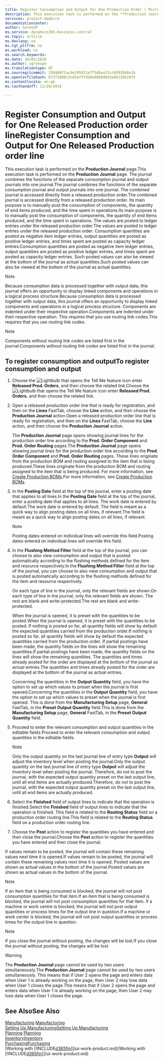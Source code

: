 ```yaml
---
title: Register Consumption and Output for One Production Order | Microsoft Docs
description: This execution task is performed on the **Production Journal** page. The journal combines the functions of the separate consumption journal and output journals into one journal. The combined journal is accessed directly from a released production order. Its main purpose is to manually post the consumption of components, the quantity of end items produced, and the time spent in operations.
services: project-madeira
documentationcenter: 
author: SorenGP
ms.service: dynamics365-business-central
ms.topic: article
ms.devlang: na
ms.tgt_pltfrm: na
ms.workload: na
ms.search.keywords: 
ms.date: 10/01/2018
ms.author: sgroespe
ms.translationtype: HT
ms.sourcegitcommit: 33b900f1ac9e295921e7f3d6ea72cc93939d8a1b
ms.openlocfilehash: 673f2800c3c65af3fd50e08b0d042e6812bb29f4
ms.contentlocale: en-gb
ms.lasthandoff: 11/26/2018

---
```

# <a name="register-consumption-and-output-for-one-released-production-order-line"></a><span data-ttu-id="1c3b2-106">Register Consumption and Output for One Released Production order line</span><span class="sxs-lookup"><span data-stu-id="1c3b2-106">Register Consumption and Output for One Released Production order line</span></span>
<span data-ttu-id="1c3b2-107">This execution task is performed on the **Production Journal** page.</span><span class="sxs-lookup"><span data-stu-id="1c3b2-107">This execution task is performed on the **Production Journal** page.</span></span> <span data-ttu-id="1c3b2-108">The journal combines the functions of the separate consumption journal and output journals into one journal.</span><span class="sxs-lookup"><span data-stu-id="1c3b2-108">The journal combines the functions of the separate consumption journal and output journals into one journal.</span></span> <span data-ttu-id="1c3b2-109">The combined journal is accessed directly from a released production order.</span><span class="sxs-lookup"><span data-stu-id="1c3b2-109">The combined journal is accessed directly from a released production order.</span></span> <span data-ttu-id="1c3b2-110">Its main purpose is to manually post the consumption of components, the quantity of end items produced, and the time spent in operations.</span><span class="sxs-lookup"><span data-stu-id="1c3b2-110">Its main purpose is to manually post the consumption of components, the quantity of end items produced, and the time spent in operations.</span></span> <span data-ttu-id="1c3b2-111">The values are posted to ledger entries under the released production order.</span><span class="sxs-lookup"><span data-stu-id="1c3b2-111">The values are posted to ledger entries under the released production order.</span></span> <span data-ttu-id="1c3b2-112">Consumption quantities are posted as negative item ledger entries, output quantities are posted as positive ledger entries, and times spent are posted as capacity ledger entries.</span><span class="sxs-lookup"><span data-stu-id="1c3b2-112">Consumption quantities are posted as negative item ledger entries, output quantities are posted as positive ledger entries, and times spent are posted as capacity ledger entries.</span></span> <span data-ttu-id="1c3b2-113">Such posted values can also be viewed at the bottom of the journal as actual quantities.</span><span class="sxs-lookup"><span data-stu-id="1c3b2-113">Such posted values can also be viewed at the bottom of the journal as actual quantities.</span></span>  

> [!NOTE]  
>  <span data-ttu-id="1c3b2-114">Because consumption data is processed together with output data, this journal offers an opportunity to display linked components and operations in a logical process structure.</span><span class="sxs-lookup"><span data-stu-id="1c3b2-114">Because consumption data is processed together with output data, this journal offers an opportunity to display linked components and operations in a logical process structure.</span></span> <span data-ttu-id="1c3b2-115">Components are indented under their respective operation.</span><span class="sxs-lookup"><span data-stu-id="1c3b2-115">Components are indented under their respective operation.</span></span> <span data-ttu-id="1c3b2-116">This requires that you use routing link codes.</span><span class="sxs-lookup"><span data-stu-id="1c3b2-116">This requires that you use routing link codes.</span></span>  

> [!NOTE]  
>  <span data-ttu-id="1c3b2-117">Components without routing link codes are listed first in the journal.</span><span class="sxs-lookup"><span data-stu-id="1c3b2-117">Components without routing link codes are listed first in the journal.</span></span>  

## <a name="to-register-consumption-and-output"></a><span data-ttu-id="1c3b2-118">To register consumption and output</span><span class="sxs-lookup"><span data-stu-id="1c3b2-118">To register consumption and output</span></span>  
1.  <span data-ttu-id="1c3b2-119">Choose the ![Lightbulb that opens the Tell Me feature](media/ui-search/search_small.png "Tell me what you want to do") icon enter **Released Prod. Orders**, and then choose the related link.</span><span class="sxs-lookup"><span data-stu-id="1c3b2-119">Choose the ![Lightbulb that opens the Tell Me feature](media/ui-search/search_small.png "Tell me what you want to do") icon enter **Released Prod. Orders**, and then choose the related link.</span></span>  
2.  <span data-ttu-id="1c3b2-120">Open a released production order line that is ready for registration, and then on the **Lines** FastTab, choose the **Line** action, and then choose the **Production Journal** action.</span><span class="sxs-lookup"><span data-stu-id="1c3b2-120">Open a released production order line that is ready for registration, and then on the **Lines** FastTab, choose the **Line** action, and then choose the **Production Journal** action.</span></span>  

    <span data-ttu-id="1c3b2-121">The **Production Journal** page opens showing journal lines for the production order line according to the **Prod. Order Component** and **Prod. Order Routing** pages.</span><span class="sxs-lookup"><span data-stu-id="1c3b2-121">The **Production Journal** page opens showing journal lines for the production order line according to the **Prod. Order Component** and **Prod. Order Routing** pages.</span></span> <span data-ttu-id="1c3b2-122">These lines originate from the production BOM and routing assigned to the item that is being produced.</span><span class="sxs-lookup"><span data-stu-id="1c3b2-122">These lines originate from the production BOM and routing assigned to the item that is being produced.</span></span> <span data-ttu-id="1c3b2-123">For more information, see [Create Production BOMs](production-how-to-create-routings.md).</span><span class="sxs-lookup"><span data-stu-id="1c3b2-123">For more information, see [Create Production BOMs](production-how-to-create-routings.md).</span></span>  

3.  <span data-ttu-id="1c3b2-124">In the **Posting Date** field at the top of the journal, enter a posting date that applies to all lines.</span><span class="sxs-lookup"><span data-stu-id="1c3b2-124">In the **Posting Date** field at the top of the journal, enter a posting date that applies to all lines.</span></span> <span data-ttu-id="1c3b2-125">The work date is entered by default.</span><span class="sxs-lookup"><span data-stu-id="1c3b2-125">The work date is entered by default.</span></span> <span data-ttu-id="1c3b2-126">The field is meant as a quick way to align posting dates on all lines, if relevant.</span><span class="sxs-lookup"><span data-stu-id="1c3b2-126">The field is meant as a quick way to align posting dates on all lines, if relevant.</span></span>  

    > [!NOTE]  
    >  <span data-ttu-id="1c3b2-127">Posting dates entered on individual lines will override this field.</span><span class="sxs-lookup"><span data-stu-id="1c3b2-127">Posting dates entered on individual lines will override this field.</span></span>  

4.  <span data-ttu-id="1c3b2-128">In the **Flushing Method Filter** field at the top of the journal, you can choose to also view consumption and output that is posted automatically according to the flushing methods defined for the item and resource respectively.</span><span class="sxs-lookup"><span data-stu-id="1c3b2-128">In the **Flushing Method Filter** field at the top of the journal, you can choose to also view consumption and output that is posted automatically according to the flushing methods defined for the item and resource respectively.</span></span>  

    <span data-ttu-id="1c3b2-129">On each type of line in the journal, only the relevant fields are shown.</span><span class="sxs-lookup"><span data-stu-id="1c3b2-129">On each type of line in the journal, only the relevant fields are shown.</span></span> <span data-ttu-id="1c3b2-130">The rest are blank and write-protected.</span><span class="sxs-lookup"><span data-stu-id="1c3b2-130">The rest are blank and write-protected.</span></span>  

    <span data-ttu-id="1c3b2-131">When the journal is opened, it is preset with the quantities to be posted.</span><span class="sxs-lookup"><span data-stu-id="1c3b2-131">When the journal is opened, it is preset with the quantities to be posted.</span></span> <span data-ttu-id="1c3b2-132">If nothing is posted so far, all quantity fields will show by default the expected quantities carried from the production order.</span><span class="sxs-lookup"><span data-stu-id="1c3b2-132">If nothing is posted so far, all quantity fields will show by default the expected quantities carried from the production order.</span></span> <span data-ttu-id="1c3b2-133">If partial postings have been made, the quantity fields on the lines will show the remaining quantities.</span><span class="sxs-lookup"><span data-stu-id="1c3b2-133">If partial postings have been made, the quantity fields on the lines will show the remaining quantities.</span></span> <span data-ttu-id="1c3b2-134">The quantities and times already posted for the order are displayed at the bottom of the journal as actual entries.</span><span class="sxs-lookup"><span data-stu-id="1c3b2-134">The quantities and times already posted for the order are displayed at the bottom of the journal as actual entries.</span></span>  

    <span data-ttu-id="1c3b2-135">Concerning the quantities in the **Output Quantity** field, you have the option to set up which values to preset when the journal is first opened.</span><span class="sxs-lookup"><span data-stu-id="1c3b2-135">Concerning the quantities in the **Output Quantity** field, you have the option to set up which values to preset when the journal is first opened.</span></span> <span data-ttu-id="1c3b2-136">This is done from the **Manufacturing Setup** page, **General** FastTab, in the **Preset Output Quantity** field.</span><span class="sxs-lookup"><span data-stu-id="1c3b2-136">This is done from the **Manufacturing Setup** page, **General** FastTab, in the **Preset Output Quantity** field.</span></span>

5.  <span data-ttu-id="1c3b2-137">Proceed to enter the relevant consumption and output quantities in the editable fields.</span><span class="sxs-lookup"><span data-stu-id="1c3b2-137">Proceed to enter the relevant consumption and output quantities in the editable fields.</span></span>  

    > [!NOTE]  
    >  <span data-ttu-id="1c3b2-138">Only the output quantity on the last journal line of entry type **Output** will adjust the inventory level when posting the journal.</span><span class="sxs-lookup"><span data-stu-id="1c3b2-138">Only the output quantity on the last journal line of entry type **Output** will adjust the inventory level when posting the journal.</span></span> <span data-ttu-id="1c3b2-139">Therefore, do not to post the journal, with the expected output quantity preset on the last output line, until all end items are actually produced.</span><span class="sxs-lookup"><span data-stu-id="1c3b2-139">Therefore, do not to post the journal, with the expected output quantity preset on the last output line, until all end items are actually produced.</span></span>  

6.  <span data-ttu-id="1c3b2-140">Select the **Finished** field of output lines to indicate that the operation is finished.</span><span class="sxs-lookup"><span data-stu-id="1c3b2-140">Select the **Finished** field of output lines to indicate that the operation is finished.</span></span> <span data-ttu-id="1c3b2-141">This field is related to the **Routing Status** field on a production order routing line.</span><span class="sxs-lookup"><span data-stu-id="1c3b2-141">This field is related to the **Routing Status** field on a production order routing line.</span></span>  
7.  <span data-ttu-id="1c3b2-142">Choose the **Post** action to register the quantities you have entered and then close the journal.</span><span class="sxs-lookup"><span data-stu-id="1c3b2-142">Choose the **Post** action to register the quantities you have entered and then close the journal.</span></span>  

<span data-ttu-id="1c3b2-143">If values remain to be posted, the journal will contain these remaining values next time it is opened.</span><span class="sxs-lookup"><span data-stu-id="1c3b2-143">If values remain to be posted, the journal will contain these remaining values next time it is opened.</span></span> <span data-ttu-id="1c3b2-144">Posted values are shown as actual values in the bottom of the journal.</span><span class="sxs-lookup"><span data-stu-id="1c3b2-144">Posted values are shown as actual values in the bottom of the journal.</span></span>  

> [!NOTE]  
>  <span data-ttu-id="1c3b2-145"> If an item that is being consumed is blocked, the journal will not post consumption quantities for that item.</span><span class="sxs-lookup"><span data-stu-id="1c3b2-145">If an item that is being consumed is blocked, the journal will not post consumption quantities for that item.</span></span> <span data-ttu-id="1c3b2-146">If a machine or work centre is blocked, the journal will not post output quantities or process times for the output line in question.</span><span class="sxs-lookup"><span data-stu-id="1c3b2-146">If a machine or work center is blocked, the journal will not post output quantities or process times for the output line in question.</span></span>  

> [!NOTE]  
>  <span data-ttu-id="1c3b2-147">If you close the journal without posting, the changes will be lost.</span><span class="sxs-lookup"><span data-stu-id="1c3b2-147">If you close the journal without posting, the changes will be lost.</span></span>  

> [!WARNING]  
>  <span data-ttu-id="1c3b2-148">The **Production Journal** page cannot be used by two users simultaneously.</span><span class="sxs-lookup"><span data-stu-id="1c3b2-148">The **Production Journal** page cannot be used by two users simultaneously.</span></span> <span data-ttu-id="1c3b2-149">This means that if User 2 opens the page and enters data when User 1 is already working on the page, then User 2 may lose data when User 1 closes the page.</span><span class="sxs-lookup"><span data-stu-id="1c3b2-149">This means that if User 2 opens the page and enters data when User 1 is already working on the page, then User 2 may lose data when User 1 closes the page.</span></span>  

## <a name="see-also"></a><span data-ttu-id="1c3b2-150">See Also</span><span class="sxs-lookup"><span data-stu-id="1c3b2-150">See Also</span></span>  
<span data-ttu-id="1c3b2-151">[Manufacturing](production-manage-manufacturing.md)  </span><span class="sxs-lookup"><span data-stu-id="1c3b2-151">[Manufacturing](production-manage-manufacturing.md)  </span></span>  
[<span data-ttu-id="1c3b2-152">Setting Up Manufacturing</span><span class="sxs-lookup"><span data-stu-id="1c3b2-152">Setting Up Manufacturing</span></span>](production-configure-production-processes.md)  
<span data-ttu-id="1c3b2-153">[Planning](production-planning.md)    </span><span class="sxs-lookup"><span data-stu-id="1c3b2-153">[Planning](production-planning.md)    </span></span>  
[<span data-ttu-id="1c3b2-154">Inventory</span><span class="sxs-lookup"><span data-stu-id="1c3b2-154">Inventory</span></span>](inventory-manage-inventory.md)  
[<span data-ttu-id="1c3b2-155">Purchasing</span><span class="sxs-lookup"><span data-stu-id="1c3b2-155">Purchasing</span></span>](purchasing-manage-purchasing.md)  
<span data-ttu-id="1c3b2-156">[Working with [!INCLUDE[d365fin](includes/d365fin_md.md)]](ui-work-product.md)</span><span class="sxs-lookup"><span data-stu-id="1c3b2-156">[Working with [!INCLUDE[d365fin](includes/d365fin_md.md)]](ui-work-product.md)</span></span>

